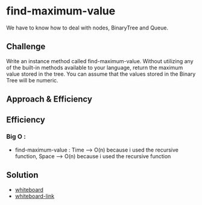 # find-maximum-value
We have to know how to deal with nodes, BinaryTree and Queue.

## Challenge
Write an instance method called find-maximum-value. Without utilizing any of the built-in methods available to your language, return the maximum value stored in the tree. You can assume that the values stored in the Binary Tree will be numeric.

## Approach & Efficiency
## Efficiency
### Big O :

- find-maximum-value : Time --> O(n) because i used the recursive function,
                       Space --> O(n) because i used the recursive function


## Solution
- [whiteboard](../assets/max.png)
- [whiteboard-link](https://drive.google.com/file/d/1v5zkAhWu0xYjdJyUwwvXxfRqmEowb6hb/view?usp=sharing)